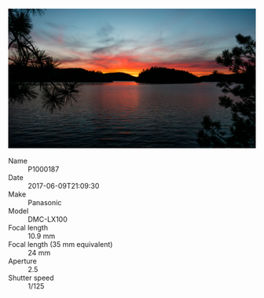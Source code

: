 [![P1000187](/photos/hd/P1000187.jpg)](/photos/full/P1000187.jpg?raw=true)

<dl>
  <dt>Name</dt>
  <dd>P1000187</dd>
  <dt>Date</dt>
  <dd>2017-06-09T21:09:30</dd>
  <dt>Make</dt>
  <dd>Panasonic</dd>
  <dt>Model</dt>
  <dd>DMC-LX100</dd>
  <dt>Focal length</dt>
  <dd>10.9 mm</dd>
  <dt>Focal length (35 mm equivalent)</dt>
  <dd>24 mm</dd>
  <dt>Aperture</dt>
  <dd>2.5</dd>
  <dt>Shutter speed</dt>
  <dd>1/125</dd>
</dl>
